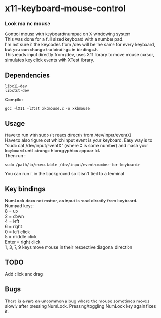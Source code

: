 # x11-keyboard-mouse-control
### Look ma no mouse
Control mouse with keyboard/numpad on X windowing system  
This was done for a full sized keyboard with a number pad.  
I'm not sure if the keycodes from /dev will be the same for every keyboard, but you can change the bindings in bindings.h.  
This reads input directly from /dev, uses X11 library to move mouse cursor, simulates key click events with XTest library.  

## Dependencies  
    libx11-dev  
    libxtst-dev  
Compile:  

    gcc -lX11 -lXtst xkbmouse.c -o xkbmouse

## Usage  
Have to run with sudo (it reads directly from /dev/input/eventX)  
Have to also figure out which input event is your keyboard. Easy way is to "sudo cat /dev/input/eventX" (where X is some number) and mash your keyboard until strange hieroglyphics appear lol.  
Then run :  
    
    sudo /path/to/executable /dev/input/event<number-for-keyboard>  
You can run it in the background so it isn't tied to a terminal  

## Key bindings
NumLock does not matter, as input is read directly from keyboard.  
Numpad keys:  
8 = up  
2 = down  
4 = left  
6 = right  
0 = left click  
5 = middle click  
Enter = right click  
1, 3, 7, 9 keys move mouse in their respective diagonal direction  

## TODO
Add click and drag

## Bugs
There is <del>a rare</del> <del>an uncommon</del> a bug where the mouse sometimes moves slowly after pressing NumLock. Pressing/toggling NumLock key again fixes it.
